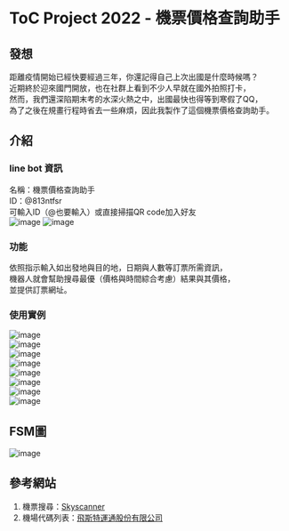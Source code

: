 # ToC Project 2022 - 機票價格查詢助手

## 發想
距離疫情開始已經快要經過三年，你還記得自己上次出國是什麼時候嗎？  
近期終於迎來國門開放，也在社群上看到不少人早就在國外拍照打卡，  
然而，我們還深陷期末考的水深火熱之中，出國最快也得等到寒假了QQ，  
為了之後在規畫行程時省去一些麻煩，因此我製作了這個機票價格查詢助手。

## 介紹
### line bot 資訊
名稱：機票價格查詢助手  
ID：@813ntfsr  
可輸入ID（@也要輸入）或直接掃描QR code加入好友  
![image](img/bot_info-1.png)
![image](img/bot_info-2.png)
### 功能
依照指示輸入如出發地與目的地，日期與人數等訂票所需資訊，  
機器人就會幫助搜尋最優（價格與時間綜合考慮）結果與其價格，  
並提供訂票網址。
### 使用實例
![image](img/IMG_4606.PNG)  
![image](img/IMG_4607.PNG)  
![image](img/IMG_4608.PNG)  
![image](img/IMG_4609.PNG)  
![image](img/IMG_4610.PNG)  
![image](img/IMG_4611.PNG)  
![image](img/IMG_4612.PNG)  
![image](img/IMG_4613.PNG)  

## FSM圖
![image](fsm.png) 
## 參考網站
1. 機票搜尋：[Skyscanner](https://www.skyscanner.com.tw)  
2. 機場代碼列表：[飛斯特運通股份有限公司](http://www.exbtr.com/TW/Page.aspx?tn=ca12_1_1_6&Tid=4)
